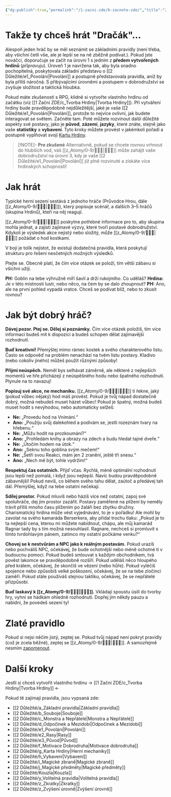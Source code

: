 ```yaml
---
{"dg-publish":true,"permalink":"/1-zacni-zde/b-zacnete-zde/","title":"Začněte ZDE"}
---
```


# Takže ty chceš hrát "Dračák"...
Alespoň jeden hráč by se měl seznámit se základními pravidly (není třeba, aby všichni četli vše, ale je lepší se na ně zběžně podívat.). Pokud jste nováčci, doporučuje se začít na úrovni 1 s jedním z **předem vytvořených hrdinů** (*připravuju*). Úroveň 1 je navržena tak, aby byla snadno pochopitelná, poskytovala základní představu o [[2 Důležité/e1_Povolání\|Povolání]] a postupně představovala pravidla, aniž by byla příliš náročná. S přibývajícími úrovněmi a postupem v dobrodružství se zvyšuje složitost a taktická hloubka.

Pokud máte zkušenosti s RPG, klidně si vytvořte vlastního hrdinu od začátku (viz [[1 Začni ZDE/c_Tvorba Hrdiny\|Tvorba Hrdiny]]). Při vytváření hrdiny bude pravděpodobně nejdůležitější, jaké je vaše [[2 Důležité/e1_Povolání\|Povolání]], protože to nejvíce ovlivní, jak budete interagovat se světem. Začněte tam. Poté můžete rozvinout další důležité aspekty své postavy, jako je **původ**, **zázemí**, **jazyky**, které znáte, stejně jako vaše **statistiky** a **vybavení**. Tyto kroky můžete provést v jakémkoli pořadí a postupně vyplňovat svojí [Kartu Hrdiny](https://drive.google.com/file/d/1-2xd5Cbr_1uOgn9s9lAA_zxMM3BPez6z/view?usp=sharing).

> [!NOTE]- **Pro zkušené**
> Alternativně, pokud se chcete rovnou vrhnout do hlubších vod, váš [[z_Atomy/0-9/🧙🏼‍♂️\|🧙🏼‍♂️]] může zahájit vaše dobrodružství na úrovni 3, kdy je vaše [[2 Důležité/e1_Povolání\|Povolání]] již plně rozvinuté a získáte více hrdinských schopností!

# Jak hrát
Typické herní sezení sestává z jednoho hráče (Průvodce Hrou, dále [[z_Atomy/0-9/🧙🏼‍♂️\|🧙🏼‍♂️]]), který popisuje scénář, a dalších 3–5 hráčů (skupina Hrdinů), kteří na něj reagují.

[[z_Atomy/0-9/🧙🏼‍♂️\|🧙🏼‍♂️]] poskytne potřebné informace pro to, aby skupina mohla jednat, a zajistí zajímavé výzvy, které tvoří poutavé dobrodružství. Kdykoli je výsledek akce nejistý nebo složitý, může [[z_Atomy/0-9/🧙🏼‍♂️\|🧙🏼‍♂️]] požádat o hod kostkami.

V boji je tolik nejistot, že existují dodatečná pravidla, která poskytují strukturu pro řešení nesčetných možných výsledků.

Ptejte se. Obecně platí, že čím více otázek se položí, tím větší zábavu si všichni užijí.

**PH:** Goblin na tebe výhružně míří šavlí a drží rukojmího. Co uděláš?
**Hrdina:** Je v této místnosti lustr, nebo něco, na čem by se dalo zhoupnout?
**PH:** Ano, ale na první pohled vypadá vratce. Chceš se podívat blíž, nebo to zkusit rovnou?
# Jak být dobrý hráč?
**Dávej pozor. Ptej se. Dělej si poznámky.** Čím více otázek položíš, tím více informací budeš mít k dispozici a budeš schopen dělat zajímavější rozhodnutí.

**Buď kreativní!** Přemýšlej mimo rámec kostek a svého charakterového listu. Často se odpověď na problém nenachází na tvém listu postavy. Kladivo (nebo cokoliv jiného) můžeš použít různými způsoby!

**Přijmi neúspěch.** Neměl bys selhávat záměrně, ale některé z nejlepších momentů ve hře přicházejí z neúspěšného hodu nebo špatného rozhodnutí. Plynule na to navazuj!

**Popisuj své akce, ne mechaniku.** [[z_Atomy/0-9/🧙🏼‍♂️\|🧙🏼‍♂️]] ti řekne, jaký (pokud vůbec nějaký) hod máš provést. Pokud je tvůj nápad dostatečně dobrý, možná nebudeš muset házet vůbec! Pokud je špatný, možná budeš muset hodit s nevýhodou, nebo automaticky selžeš:
- **Ne:** „Provedu hod na Vnímání.“  
- **Ano:** „Použiju svůj dalekohled a podívám se, jestli rozeznám tvary na hřebenu.“  
- **Ne:** „Můžu hodit na prozkoumání?“  
- **Ano:** „Prohledám knihy a obrazy na zdech a budu hledat tajné dveře.“  
- **Ne:** „Útočím hodem na útok.“  
- **Ano:** „Seknu toho goblina svým mečem!“  
- **Ne:** „Šetři svou Reakci, mám jen 2 zranění, ještě tři snesu.“  
- **Ano:** „Nech mě být, tohle vydržím!“

**Respektuj čas ostatních.** Přijď včas. Rychlá, méně optimální rozhodnutí jsou lepší než pomalá, i když jsou nejlepší. Navíc budou pravděpodobně zábavnější! Pokud nevíš, co během svého tahu dělat, zaútoč a předávej tah dál. Přemýšlej, když na tebe ostatní nečekají.

**Sdílej prostor.** Pokud mluvíš nebo házíš více než ostatní, zapoj své spoluhráče, dej jim prostor zazářit. Postavy zaměřené na plížení by neměly trávit příliš mnoho času plížením po žaláři bez zbytku družiny. Charismatický hrdina může vést vyjednávání, to je v pořádku! Ale mohl by zavolat na svého kamaráda Berserkera, aby přidal trochu tlaku: „Pokud je to ta nejlepší cena, kterou mi můžete nabídnout, chápu, ale můj kamarád Ragnar tady by s tím možná nesouhlasil. Ragnare, nechceš si promluvit s tímto tvrdohlavým pánem, zatímco my ostatní počkáme venku?“

**Chovej se k nestvůrám a NPC jako k reálným postavám.** Pokud urazíš nebo pochválíš NPC, očekávej, že bude ochotnější nebo méně ochotné ti v budoucnu pomoci. Pokud budeš smlouvat s každým obchodníkem, tvá pověst lakomce se pravděpodobně rozšíří. Pokud uděláš něco hloupého před králem, očekávej, že skončíš ve vězení (nebo hůře). Pokud vyléčíš spojence nebo způsobíš velké poškození, očekávej, že se na tebe zločinci zaměří. Pokud stále používáš stejnou taktiku, očekávej, že se nepřátelé přizpůsobí.

**Buď laskavý k [[z_Atomy/0-9/🧙🏼‍♂️\|🧙🏼‍♂️]].** Vkládají spoustu úsilí do tvorby hry, vyhni se hádkám ohledně rozhodnutí. Dopřej jim někdy pauzu a nabídni, že povedeš sezení ty!
# Zlaté pravidlo
Pokud si nejsi něčím jistý, zeptej se. Pokud tvůj nápad není pokryt pravidly (což je zcela běžné), zeptej se [[z_Atomy/0-9/🧙🏼‍♂️\|🧙🏼‍♂️]]. A samozřejmě nesmím [zapomenout](https://youtu.be/EKEm-VBngcg?t=81).
# Další kroky
Jestli si chceš vytvořit vlastního hrdinu -> [[1 Začni ZDE/c_Tvorba Hrdiny\|Tvorba Hrdiny]] <-

Pokud tě zajímají pravidla, jsou vypsaná zde:
- [[2 Důležité/a_Základní pravidla\|Základní pravidla]]
- [[2 Důležité/b_Souboje\|Souboje]]
- [[2 Důležité/c_Monstra a Nepřátelé\|Monstra a Nepřátelé]]
- [[2 Důležité/d_Odpočinek a Mezidobí\|Odpočinek a Mezidobí]]
- [[2 Důležité/e1_Povolání\|Povolání]]
- [[2 Důležité/e2_Rasy\|Rasy]]
- [[2 Důležité/e3_Původ\|Původ]]
- [[2 Důležité/f_Motivace Dobrodruha\|Motivace dobrodruha]]
- [[2 Důležité/g_Karta Hrdiny\|Herní mechaniky]]
- [[2 Důležité/h_Vybavení\|Vybavení]]
- [[2 Důležité/i_Magické zbraně\|Magické zbraně]]
- [[2 Důležité/j_Magické předměty\|Magické předměty]]
- [[2 Důležité/Kouzla\|Kouzla]]
- [[2 Důležité/y_Volitelná pravidla\|Volitelná pravidla]]
- [[2 Důležité/z_Zkratky\|Zkratky]]
- [[2 Důležité/z_Zvýšení úrovně\|Zvýšení úrovně]]